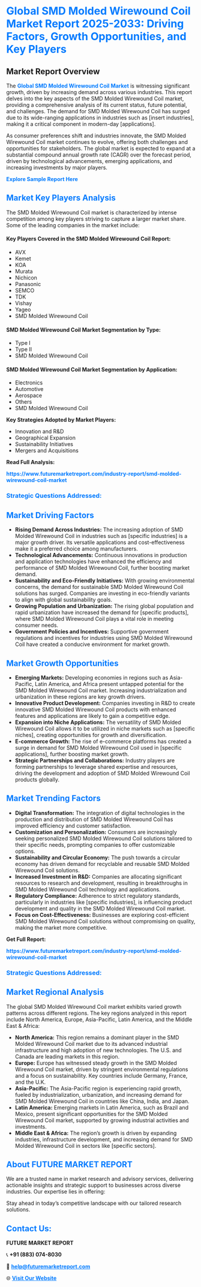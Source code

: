 <h1 style="color: #007BFF;">Global SMD Molded Wirewound Coil Market Report 2025-2033: Driving Factors, Growth Opportunities, and Key Players</h1>

<section id="overview">
<h2>Market Report Overview</h2>
<p>The <a href="https://www.futuremarketreport.com/industry-report/smd-molded-wirewound-coil-market" style="color: #007BFF; text-decoration: none;"><strong>Global SMD Molded Wirewound Coil Market</strong></a> is witnessing significant growth, driven by increasing demand across various industries. This report delves into the key aspects of the SMD Molded Wirewound Coil market, providing a comprehensive analysis of its current status, future potential, and challenges. The demand for SMD Molded Wirewound Coil has surged due to its wide-ranging applications in industries such as [insert industries], making it a critical component in modern-day [applications].</p>
<p>As consumer preferences shift and industries innovate, the SMD Molded Wirewound Coil market continues to evolve, offering both challenges and opportunities for stakeholders. The global market is expected to expand at a substantial compound annual growth rate (CAGR) over the forecast period, driven by technological advancements, emerging applications, and increasing investments by major players.</p>
</section>

<section id="overview">
<p><a href="https://www.futuremarketreport.com/request-sample/reportId=97335" style="color: #007BFF; text-decoration: none;"><strong>Explore Sample Report Here</strong></a></p>
</section>

<section id="key-players">
<h2 style="color: #007BFF;">Market Key Players Analysis</h2>
<p>The SMD Molded Wirewound Coil market is characterized by intense competition among key players striving to capture a larger market share. Some of the leading companies in the market include:</p>
<h4>Key Players Covered in the SMD Molded Wirewound Coil Report:</h4>
<ul><li>AVX</li><li>Kemet</li><li>KOA</li><li>Murata</li><li>Nichicon</li><li>Panasonic</li><li>SEMCO</li><li>TDK</li><li>Vishay</li><li>Yageo</li><li>SMD Molded Wirewound Coil</li></ul>
<h4>SMD Molded Wirewound Coil Market Segmentation by Type:</h4>
<ul><li>Type I</li><li>Type II</li><li>SMD Molded Wirewound Coil</li></ul>

<h4>SMD Molded Wirewound Coil Market Segmentation by Application:</h4>
<ul><li>Electronics</li><li>Automotive</li><li>Aerospace</li><li>Others</li><li>SMD Molded Wirewound Coil</li></ul>
<p><strong>Key Strategies Adopted by Market Players:</strong></p>
<ul>
<li>Innovation and R&D</li>
<li>Geographical Expansion</li>
<li>Sustainability Initiatives</li>
<li>Mergers and Acquisitions</li>
</ul>
</section>

<section>
<p><strong>Read Full Analysis: </strong></p><a href="https://www.futuremarketreport.com/industry-report/smd-molded-wirewound-coil-market" style="color: #007BFF; text-decoration: none;"><strong>https://www.futuremarketreport.com/industry-report/smd-molded-wirewound-coil-market</strong></a>
<h3 style="color: #007BFF;">Strategic Questions Addressed:</h3>
</section>

<section id="driving-factors">
<h2 style="color: #007BFF;">Market Driving Factors</h2>
<ul>
<li><strong>Rising Demand Across Industries:</strong> The increasing adoption of SMD Molded Wirewound Coil in industries such as [specific industries] is a major growth driver. Its versatile applications and cost-effectiveness make it a preferred choice among manufacturers.</li>
<li><strong>Technological Advancements:</strong> Continuous innovations in production and application technologies have enhanced the efficiency and performance of SMD Molded Wirewound Coil, further boosting market demand.</li>
<li><strong>Sustainability and Eco-Friendly Initiatives:</strong> With growing environmental concerns, the demand for sustainable SMD Molded Wirewound Coil solutions has surged. Companies are investing in eco-friendly variants to align with global sustainability goals.</li>
<li><strong>Growing Population and Urbanization:</strong> The rising global population and rapid urbanization have increased the demand for [specific products], where SMD Molded Wirewound Coil plays a vital role in meeting consumer needs.</li>
<li><strong>Government Policies and Incentives:</strong> Supportive government regulations and incentives for industries using SMD Molded Wirewound Coil have created a conducive environment for market growth.</li>
</ul>
</section>

<section id="growth-opportunities">
<h2 style="color: #007BFF;">Market Growth Opportunities</h2>
<ul>
<li><strong>Emerging Markets:</strong> Developing economies in regions such as Asia-Pacific, Latin America, and Africa present untapped potential for the SMD Molded Wirewound Coil market. Increasing industrialization and urbanization in these regions are key growth drivers.</li>
<li><strong>Innovative Product Development:</strong> Companies investing in R&D to create innovative SMD Molded Wirewound Coil products with enhanced features and applications are likely to gain a competitive edge.</li>
<li><strong>Expansion into Niche Applications:</strong> The versatility of SMD Molded Wirewound Coil allows it to be utilized in niche markets such as [specific niches], creating opportunities for growth and diversification.</li>
<li><strong>E-commerce Growth:</strong> The rise of e-commerce platforms has created a surge in demand for SMD Molded Wirewound Coil used in [specific applications], further boosting market growth.</li>
<li><strong>Strategic Partnerships and Collaborations:</strong> Industry players are forming partnerships to leverage shared expertise and resources, driving the development and adoption of SMD Molded Wirewound Coil products globally.</li>
</ul>
</section>

<section id="trending-factors">
<h2 style="color: #007BFF;">Market Trending Factors</h2>
<ul>
<li><strong>Digital Transformation:</strong> The integration of digital technologies in the production and distribution of SMD Molded Wirewound Coil has improved efficiency and customer satisfaction.</li>
<li><strong>Customization and Personalization:</strong> Consumers are increasingly seeking personalized SMD Molded Wirewound Coil solutions tailored to their specific needs, prompting companies to offer customizable options.</li>
<li><strong>Sustainability and Circular Economy:</strong> The push towards a circular economy has driven demand for recyclable and reusable SMD Molded Wirewound Coil solutions.</li>
<li><strong>Increased Investment in R&D:</strong> Companies are allocating significant resources to research and development, resulting in breakthroughs in SMD Molded Wirewound Coil technology and applications.</li>
<li><strong>Regulatory Compliance:</strong> Adherence to strict regulatory standards, particularly in industries like [specific industries], is influencing product development and quality in the SMD Molded Wirewound Coil market.</li>
<li><strong>Focus on Cost-Effectiveness:</strong> Businesses are exploring cost-efficient SMD Molded Wirewound Coil solutions without compromising on quality, making the market more competitive.</li>
</ul>
</section>

<section>
<p><strong>Get Full Report: </strong></p><a href="https://www.futuremarketreport.com/industry-report/smd-molded-wirewound-coil-market" style="color: #007BFF; text-decoration: none;"><strong>https://www.futuremarketreport.com/industry-report/smd-molded-wirewound-coil-market</strong></a>
<h3 style="color: #007BFF;">Strategic Questions Addressed:</h3>
</section>


<section id="regional-analysis">
<h2 style="color: #007BFF;">Market Regional Analysis</h2>
<p>The global SMD Molded Wirewound Coil market exhibits varied growth patterns across different regions. The key regions analyzed in this report include North America, Europe, Asia-Pacific, Latin America, and the Middle East & Africa:</p>
<ul>
<li><strong>North America:</strong> This region remains a dominant player in the SMD Molded Wirewound Coil market due to its advanced industrial infrastructure and high adoption of new technologies. The U.S. and Canada are leading markets in this region.</li>
<li><strong>Europe:</strong> Europe has witnessed steady growth in the SMD Molded Wirewound Coil market, driven by stringent environmental regulations and a focus on sustainability. Key countries include Germany, France, and the U.K.</li>
<li><strong>Asia-Pacific:</strong> The Asia-Pacific region is experiencing rapid growth, fueled by industrialization, urbanization, and increasing demand for SMD Molded Wirewound Coil in countries like China, India, and Japan.</li>
<li><strong>Latin America:</strong> Emerging markets in Latin America, such as Brazil and Mexico, present significant opportunities for the SMD Molded Wirewound Coil market, supported by growing industrial activities and investments.</li>
<li><strong>Middle East & Africa:</strong> The region’s growth is driven by expanding industries, infrastructure development, and increasing demand for SMD Molded Wirewound Coil in sectors like [specific sectors].</li>
</ul>
</section>

<footer>
<h2 style="color: #007BFF;">About FUTURE MARKET REPORT</h2>
<p>We are a trusted name in market research and advisory services, delivering actionable insights and strategic support to businesses across diverse industries. Our expertise lies in offering:</p>

<p>Stay ahead in today’s competitive landscape with our tailored research solutions.</p>

<h2 style="color: #007BFF;">Contact Us:</h2>
<p><strong>FUTURE MARKET REPORT</strong></p>
<p>📞 <strong>+91 (883) 074-8030</strong></p>
<p>📧 <strong><a href="mailto:help@futuremarketreport.com" style="color: #007BFF;">help@futuremarketreport.com</a></strong></p>
<p>🌐 <strong><a href="https://www.futuremarketreport.com/" style="color: #007BFF;">Visit Our Website</a></strong></p>
</footer>